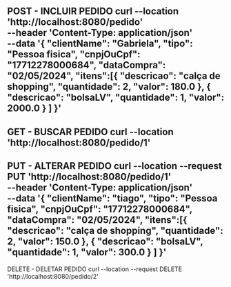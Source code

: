 POST - INCLUIR PEDIDO
curl --location 'http://localhost:8080/pedido' \
--header 'Content-Type: application/json' \
--data '{
   "clientName": "Gabriela",
   "tipo": "Pessoa fisica",
   "cnpjOuCpf": "17712278000684",
   "dataCompra": "02/05/2024",
   "itens":[{
        "descricao": "calça de shopping",
        "quantidade": 2,
        "valor": 180.0
        },
        {
        "descricao": "bolsaLV",
        "quantidade": 1,
        "valor": 2000.0
        }
   ]
}'
----------------------------------------------------
GET - BUSCAR PEDIDO
curl --location 'http://localhost:8080/pedido/1'
----------------------------------------------------
PUT - ALTERAR PEDIDO
curl --location --request PUT 'http://localhost:8080/pedido/1' \
--header 'Content-Type: application/json' \
--data '{
   "clientName": "tiago",
   "tipo": "Pessoa fisica",
   "cnpjOuCpf": "17712278000684",
   "dataCompra": "02/05/2024",
   "itens":[{
        "descricao": "calça de shopping",
        "quantidade": 2,
        "valor": 150.0
        },
        {
        "descricao": "bolsaLV",
        "quantidade": 1,
        "valor": 300.0
        }
   ]
}'
---------------------------------------------------
DELETE - DELETAR PEDIDO
curl --location --request DELETE 'http://localhost:8080/pedido/2'
